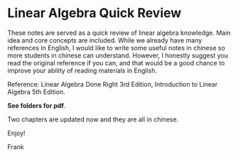 # Linear Algebra Quick Review
These notes are served as a quick review of linear algebra knowledge. Main idea and core concepts are included.
While we already have many references in English, I would like to write some useful notes in chinese so more students in chinese can understand. However, I honestly suggest you read the original reference if you can, and that would be a good chance to improve your ability of reading materials in English.

Reference: Linear Algebra Done Right 3rd Edition, Introduction to Linear Algebra 5th Edition.

**See folders for pdf**.

Two chapters are updated now and they are all in chinese.

Enjoy!

Frank
